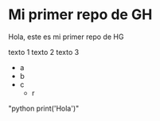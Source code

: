 # Mi primer repo de GH

Hola, este es mi primer repo de HG

texto 1
texto 2
texto 3
- a
- b
- c
    - r

"python
print('Hola')"

